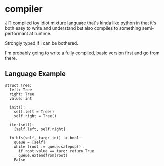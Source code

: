 # compiler

JIT compiled toy idiot mixture language that's kinda like python in that it's both easy to
write and understand but also compiles to something semi-performant at runtime.

Strongly typed if I can be bothered.

I'm probably going to write a fully compiled, basic version first and go from there.

## Language Example

```none
struct Tree:
  left: Tree
  right: Tree
  value: int

  init():
    self.left = Tree()
    self.right = Tree()

  iter(self):
    [self.left, self.right]

  fn bfs(self, targ: int) -> bool:
    queue = [self]
    while (root := queue.safepop()):
      if root.value == targ: return True
      queue.extendfrom(root)
    False
```

